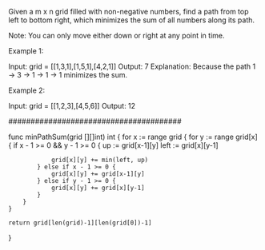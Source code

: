 Given a m x n grid filled with non-negative numbers, find a path from top left to bottom right, which minimizes the sum of all numbers along its path.

Note: You can only move either down or right at any point in time.

Example 1:

Input: grid = [[1,3,1],[1,5,1],[4,2,1]]
Output: 7
Explanation: Because the path 1 → 3 → 1 → 1 → 1 minimizes the sum.

Example 2:

Input: grid = [[1,2,3],[4,5,6]]
Output: 12

#######################################

func minPathSum(grid [][]int) int {
    for x := range grid {
        for y := range grid[x] {
            if x - 1 >= 0 && y - 1 >= 0 {
                up := grid[x-1][y]
                left := grid[x][y-1]

                grid[x][y] += min(left, up)
            } else if x - 1 >= 0 {
                grid[x][y] += grid[x-1][y]
            } else if y - 1 >= 0 {
                grid[x][y] += grid[x][y-1]
            }
        }
    }

    return grid[len(grid)-1][len(grid[0])-1]
}

